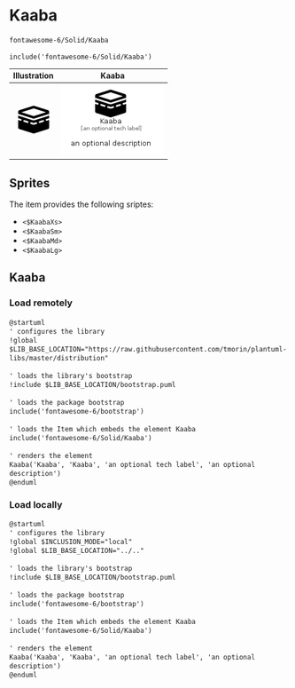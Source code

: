 # Kaaba


```text
fontawesome-6/Solid/Kaaba
```

```text
include('fontawesome-6/Solid/Kaaba')
```



| Illustration | Kaaba |
| :---: | :---: |
| ![illustration for Illustration](../../fontawesome-6/Solid/Kaaba.png) | ![illustration for Kaaba](../../fontawesome-6/Solid/Kaaba.Local.png) |



## Sprites
The item provides the following sriptes:

- `<$KaabaXs>`
- `<$KaabaSm>`
- `<$KaabaMd>`
- `<$KaabaLg>`





## Kaaba

### Load remotely
```plantuml
@startuml
' configures the library
!global $LIB_BASE_LOCATION="https://raw.githubusercontent.com/tmorin/plantuml-libs/master/distribution"

' loads the library's bootstrap
!include $LIB_BASE_LOCATION/bootstrap.puml

' loads the package bootstrap
include('fontawesome-6/bootstrap')

' loads the Item which embeds the element Kaaba
include('fontawesome-6/Solid/Kaaba')

' renders the element
Kaaba('Kaaba', 'Kaaba', 'an optional tech label', 'an optional description')
@enduml
```

### Load locally
```plantuml
@startuml
' configures the library
!global $INCLUSION_MODE="local"
!global $LIB_BASE_LOCATION="../.."

' loads the library's bootstrap
!include $LIB_BASE_LOCATION/bootstrap.puml

' loads the package bootstrap
include('fontawesome-6/bootstrap')

' loads the Item which embeds the element Kaaba
include('fontawesome-6/Solid/Kaaba')

' renders the element
Kaaba('Kaaba', 'Kaaba', 'an optional tech label', 'an optional description')
@enduml
```

